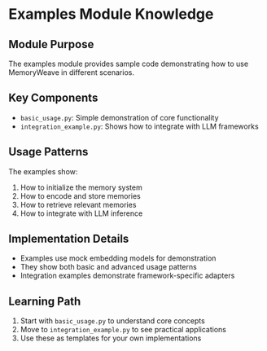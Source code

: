 # Examples Module Knowledge

## Module Purpose
The examples module provides sample code demonstrating how to use MemoryWeave in different scenarios.

## Key Components
- `basic_usage.py`: Simple demonstration of core functionality
- `integration_example.py`: Shows how to integrate with LLM frameworks

## Usage Patterns
The examples show:
1. How to initialize the memory system
2. How to encode and store memories
3. How to retrieve relevant memories
4. How to integrate with LLM inference

## Implementation Details
- Examples use mock embedding models for demonstration
- They show both basic and advanced usage patterns
- Integration examples demonstrate framework-specific adapters

## Learning Path
1. Start with `basic_usage.py` to understand core concepts
2. Move to `integration_example.py` to see practical applications
3. Use these as templates for your own implementations
